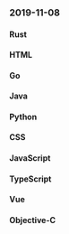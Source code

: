 ### 2019-11-08

#### Rust

#### HTML

#### Go

#### Java

#### Python

#### CSS

#### JavaScript

#### TypeScript

#### Vue

#### Objective-C
